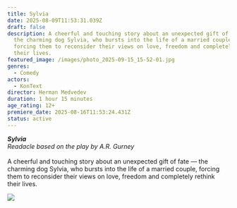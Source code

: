 ```yaml
---
title: Sylvia
date: 2025-08-09T11:53:31.039Z
draft: false
description: A cheerful and touching story about an unexpected gift of fate —
  the charming dog Sylvia, who bursts into the life of a married couple,
  forcing them to reconsider their views on love, freedom and completely rethink
  their lives.
featured_image: /images/photo_2025-09-15_15-52-01.jpg
genres:
  - Comedy
actors:
  - KonText
director: Herman Medvedev
duration: 1 hour 15 minutes
age_rating: 12+
premiere_date: 2025-08-16T11:53:24.431Z
status: active
---
```

***Sylvia***\
*Readacle based on the play by A.R. Gurney*\
\
A cheerful and touching story about an unexpected gift of fate — the charming dog Sylvia, who bursts into the life of a married couple, forcing them to reconsider their views on love, freedom and completely rethink their lives.

![](/images/сильвия1.png)
